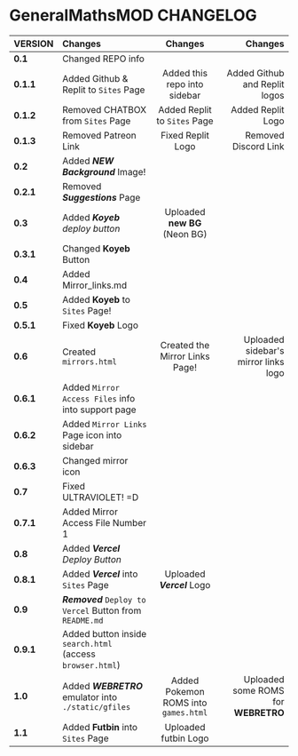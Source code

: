 # GeneralMathsMOD CHANGELOG

| **VERSION**        | **Changes**                                               | **Changes**                           | **Changes**                          |
|:-------------------|:----------------------------------------------------------|:-------------------------------------:|-------------------------------------:|
| **0.1**            | Changed REPO info                                         |                                       |                                      |
| **0.1.1**          | Added Github & Replit to `Sites` Page                     | Added this repo into sidebar          | Added Github and Replit logos        |
| **0.1.2**          | Removed CHATBOX from `Sites` Page                         | Added Replit to `Sites` Page          | Added Replit Logo                    |
| **0.1.3**          | Removed Patreon Link                                      | Fixed Replit Logo                     | Removed Discord Link                 |
| **0.2**            | Added ***NEW Background*** Image!                         |                                       |                                      |
| **0.2.1**          | Removed ***Suggestions*** Page                            |                                       |                                      |
| **0.3**            | Added ***Koyeb** deploy button*                           | Uploaded **new BG** (Neon BG)         |                                      |
| **0.3.1**          | Changed **Koyeb** Button                                  |                                       |                                      | 
| **0.4**            | Added Mirror_links.md                                     |                                       |                                      |
| **0.5**            | Added **Koyeb** to `Sites` Page!                          |                                       |                                      |
| **0.5.1**          | Fixed **Koyeb** Logo                                      |                                       |                                      |
| **0.6**            | Created `mirrors.html`                                    | Created the Mirror Links Page!        | Uploaded sidebar's mirror links logo |
| **0.6.1**          | Added `Mirror Access Files` info into support page        |                                       |                                      |
| **0.6.2**          | Added `Mirror Links` Page icon into sidebar               |                                       |                                      |
| **0.6.3**          | Changed mirror icon                                       |                                       |                                      |
| **0.7**            | Fixed ULTRAVIOLET! =D                                     |                                       |                                      |
| **0.7.1**          | Added Mirror Access File Number 1                         |                                       |                                      |
| **0.8**            | Added ***Vercel** Deploy Button*                          |                                       |                                      |
| **0.8.1**          | Added ***Vercel*** into `Sites` Page                      | Uploaded ***Vercel*** Logo            |                                      |
| **0.9**            | ***Removed*** `Deploy to Vercel` Button from `README.md`  |                                       |                                      |
| **0.9.1**          | Added button inside `search.html` (access `browser.html`) |                                       |                                      |
| **1.0**            | Added ***WEBRETRO*** emulator into `./static/gfiles`      | Added Pokemon ROMS into `games.html`  | Uploaded some ROMS for **WEBRETRO**  |
| **1.1**            | Added **Futbin** into `Sites` Page                        | Uploaded futbin Logo                  |                                      |
